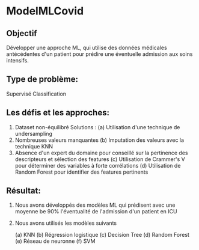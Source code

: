 # ModelMLCovid

## Objectif

Développer une approche ML, qui utilise des données médicales antécédentes d'un  patient pour prédire une éventuelle admission aux soins intensifs.

## Type de problème:
Supervisé
Classification

## Les défis et les approches:

1. Dataset non-équilibré 
    Solutions : 
    (a) Utilisation d'une technique de undersampling
2. Nombreuses valeurs manquantes
    (b) Imputation des valeurs avec la technique KNN
3. Absence d'un expert du domaine pour conseillé sur la pertinence des descripteurs et sélection des features
    (c) Utilisation de Crammer's V pour déterminer des variables à forte corrélations
    (d) Utilisation de Random Forest pour identifier des features pertinents

## Résultat:

1. Nous avons développés des modèles ML qui prédisent avec une moyenne be 90% l'éventualité de l'admission d'un patient en ICU
2. Nous avons utilisés les modèles suivants

    (a) KNN
    (b) Régression logistique
    (c) Decision Tree
    (d) Random Forest
    (e) Réseau de neuronne
    (f) SVM

